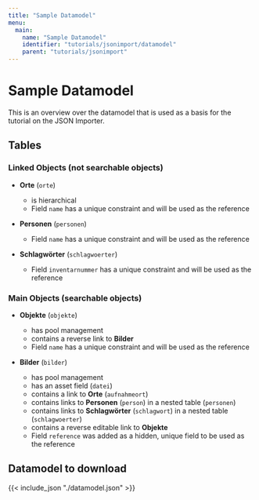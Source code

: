 ```yaml
---
title: "Sample Datamodel"
menu:
  main:
    name: "Sample Datamodel"
    identifier: "tutorials/jsonimport/datamodel"
    parent: "tutorials/jsonimport"
---
```


# Sample Datamodel

This is an overview over the datamodel that is used as a basis for the tutorial on the JSON Importer.

## Tables

### Linked Objects (not searchable objects)

* **Orte** (`orte`)
	* is hierarchical
	* Field `name` has a unique constraint and will be used as the reference

* **Personen** (`personen`)
	* Field `name` has a unique constraint and will be used as the reference

* **Schlagwörter** (`schlagwoerter`)
	* Field `inventarnummer` has a unique constraint and will be used as the reference

### Main Objects (searchable objects)

* **Objekte** (`objekte`)
	* has pool management
	* contains a reverse link to **Bilder**
	* Field `name` has a unique constraint and will be used as the reference

* **Bilder** (`bilder`)
	* has pool management
	* has an asset field (`datei`)
	* contains a link to **Orte** (`aufnahmeort`)
	* contains links to **Personen** (`person`) in a nested table (`personen`)
	* contains links to **Schlagwörter** (`schlagwort`) in a nested table (`schlagwoerter`)
	* contains a reverse editable link to **Objekte**
	* Field `reference` was added as a hidden, unique field to be used as the reference

## Datamodel to download

{{< include_json "./datamodel.json" >}}
